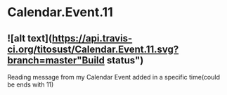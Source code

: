 # Calendar.Event.11
![alt text](https://api.travis-ci.org/titosust/Calendar.Event.11.svg?branch=master"Build status")
---
Reading message from my Calendar Event added in a specific time(could be ends with 11)
